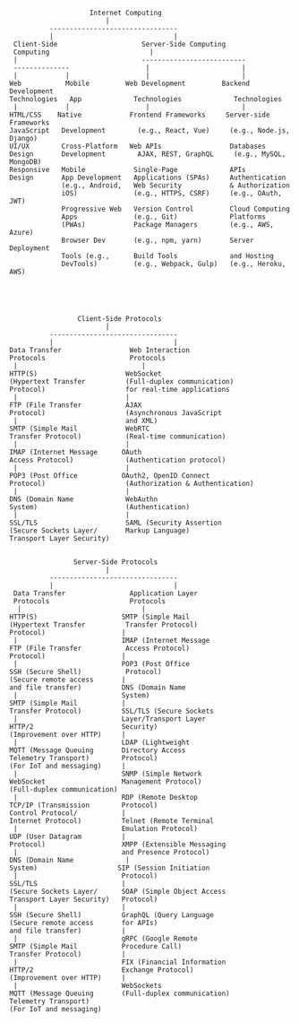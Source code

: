                         Internet Computing
                            |
              --------------------------------
              |                              |
     Client-Side                     Server-Side Computing
     Computing                         |
     |                               --------------------------
     --------------                   |                       |
     |            |                   |                       |
    Web           Mobile         Web Development         Backend Development
    Technologies   App             Technologies             Technologies
     |            |                   |                       |
    HTML/CSS    Native            Frontend Frameworks     Server-side Frameworks
    JavaScript   Development        (e.g., React, Vue)     (e.g., Node.js, Django)
    UI/UX        Cross-Platform   Web APIs                 Databases
    Design       Development        AJAX, REST, GraphQL     (e.g., MySQL, MongoDB)
    Responsive   Mobile            Single-Page             APIs
    Design       App Development   Applications (SPAs)     Authentication
                 (e.g., Android,   Web Security            & Authorization
                 iOS)              (e.g., HTTPS, CSRF)     (e.g., OAuth, JWT)
                 Progressive Web   Version Control         Cloud Computing
                 Apps              (e.g., Git)             Platforms
                 (PWAs)            Package Managers        (e.g., AWS, Azure)
                 Browser Dev       (e.g., npm, yarn)       Server Deployment
                 Tools (e.g.,      Build Tools             and Hosting
                 DevTools)         (e.g., Webpack, Gulp)   (e.g., Heroku, AWS)



                     
                     
                     Client-Side Protocols
                            |
              --------------------------------
              |                              |
    Data Transfer                 Web Interaction
    Protocols                     Protocols
     |                               |      
    HTTP(S)                      WebSocket
    (Hypertext Transfer          (Full-duplex communication)
    Protocol)                    for real-time applications
     |                           |
    FTP (File Transfer           AJAX
    Protocol)                    (Asynchronous JavaScript
     |                           and XML)
    SMTP (Simple Mail            WebRTC
    Transfer Protocol)           (Real-time communication)
     |                           |
    IMAP (Internet Message      OAuth
    Access Protocol)             (Authentication protocol)
     |                           |
    POP3 (Post Office           OAuth2, OpenID Connect
    Protocol)                    (Authorization & Authentication)
     |                           |
    DNS (Domain Name             WebAuthn
    System)                      (Authentication)
     |                           |
    SSL/TLS                      SAML (Security Assertion
    (Secure Sockets Layer/       Markup Language)
    Transport Layer Security)


                    Server-Side Protocols
                            |
              --------------------------------
              |                              |
     Data Transfer                Application Layer
     Protocols                    Protocols
      |                              |      
    HTTP(S)                     SMTP (Simple Mail
    (Hypertext Transfer          Transfer Protocol)
    Protocol)                   |
     |                          IMAP (Internet Message
    FTP (File Transfer           Access Protocol)
    Protocol)                   |
     |                          POP3 (Post Office
    SSH (Secure Shell)           Protocol)
    (Secure remote access       |
    and file transfer)          DNS (Domain Name
     |                          System)
    SMTP (Simple Mail           |
    Transfer Protocol)          SSL/TLS (Secure Sockets
     |                          Layer/Transport Layer
    HTTP/2                      Security)
    (Improvement over HTTP)     |
     |                          LDAP (Lightweight
    MQTT (Message Queuing       Directory Access
    Telemetry Transport)        Protocol)
    (For IoT and messaging)     |
     |                          SNMP (Simple Network
    WebSocket                   Management Protocol)
    (Full-duplex communication)
     |                          RDP (Remote Desktop
    TCP/IP (Transmission        Protocol)
    Control Protocol/           |
    Internet Protocol)          Telnet (Remote Terminal
     |                          Emulation Protocol)
    UDP (User Datagram          |
    Protocol)                   XMPP (Extensible Messaging
     |                          and Presence Protocol)
    DNS (Domain Name             |
    System)                    SIP (Session Initiation
     |                          Protocol)
    SSL/TLS                     |
    (Secure Sockets Layer/      SOAP (Simple Object Access
    Transport Layer Security)   Protocol)
     |                          |
    SSH (Secure Shell)          GraphQL (Query Language
    (Secure remote access       for APIs)
    and file transfer)          |
     |                          gRPC (Google Remote
    SMTP (Simple Mail           Procedure Call)
    Transfer Protocol)          |
     |                          FIX (Financial Information
    HTTP/2                      Exchange Protocol)
    (Improvement over HTTP)     |
     |                          WebSockets
    MQTT (Message Queuing       (Full-duplex communication)
    Telemetry Transport)
    (For IoT and messaging)

